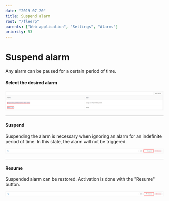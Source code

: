 ```yaml
---
date: "2019-07-20"
title: Suspend alarm
root: "/fleerp"
parents: ["Web application", "Settings", "Alarms"]
priority: 53
---
```


# Suspend alarm

Any alarm can be paused for a certain period of time.

#### Select the desired alarm

![alarms](suspend-alarm-en.png)

---

#### Suspend

Suspending the alarm is necessary when ignoring an alarm for an indefinite period of time.
In this state, the alarm will not be triggered.

![alarms](suspend-button-en.png)

---

#### Resume

Suspended alarm can be restored. Activation is done with the "Resume" button.

![alarms](resume-button-en.png)
